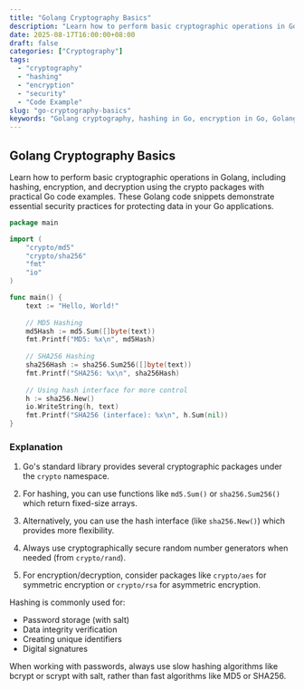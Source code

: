 ```yaml
---
title: "Golang Cryptography Basics"
description: "Learn how to perform basic cryptographic operations in Golang, including hashing, encryption, and decryption using the crypto packages with practical Go code examples."
date: 2025-08-17T16:00:00+08:00
draft: false
categories: ["Cryptography"]
tags: 
  - "cryptography"
  - "hashing"
  - "encryption"
  - "security"
  - "Code Example"
slug: "go-cryptography-basics"
keywords: "Golang cryptography, hashing in Go, encryption in Go, Golang crypto package, secure coding in Go, Go security examples"
---
```


## Golang Cryptography Basics

Learn how to perform basic cryptographic operations in Golang, including hashing, encryption, and decryption using the crypto packages with practical Go code examples. These Golang code snippets demonstrate essential security practices for protecting data in your Go applications.

```go
package main

import (
    "crypto/md5"
    "crypto/sha256"
    "fmt"
    "io"
)

func main() {
    text := "Hello, World!"
    
    // MD5 Hashing
    md5Hash := md5.Sum([]byte(text))
    fmt.Printf("MD5: %x\n", md5Hash)
    
    // SHA256 Hashing
    sha256Hash := sha256.Sum256([]byte(text))
    fmt.Printf("SHA256: %x\n", sha256Hash)
    
    // Using hash interface for more control
    h := sha256.New()
    io.WriteString(h, text)
    fmt.Printf("SHA256 (interface): %x\n", h.Sum(nil))
}
```

### Explanation

1. Go's standard library provides several cryptographic packages under the `crypto` namespace.

2. For hashing, you can use functions like `md5.Sum()` or `sha256.Sum256()` which return fixed-size arrays.

3. Alternatively, you can use the hash interface (like `sha256.New()`) which provides more flexibility.

4. Always use cryptographically secure random number generators when needed (from `crypto/rand`).

5. For encryption/decryption, consider packages like `crypto/aes` for symmetric encryption or `crypto/rsa` for asymmetric encryption.

Hashing is commonly used for:
- Password storage (with salt)
- Data integrity verification
- Creating unique identifiers
- Digital signatures

When working with passwords, always use slow hashing algorithms like bcrypt or scrypt with salt, rather than fast algorithms like MD5 or SHA256.